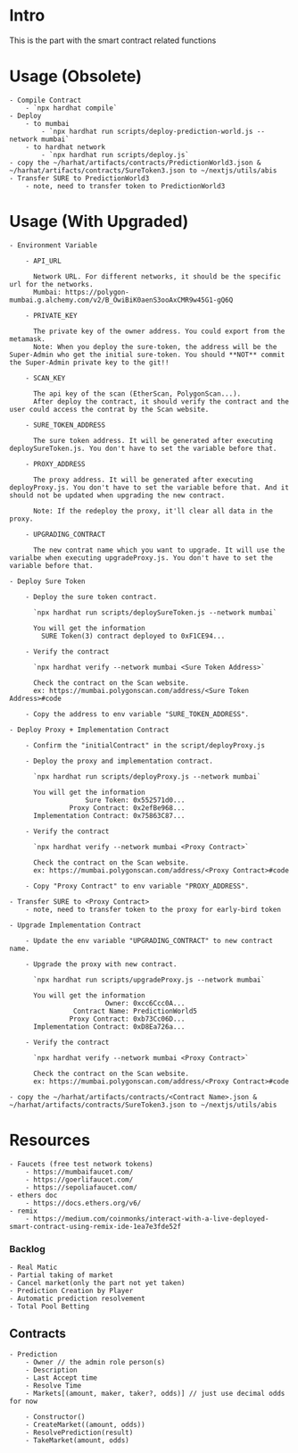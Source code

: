 # Intro
This is the part with the smart contract related functions

# Usage (Obsolete)
    - Compile Contract
        - `npx hardhat compile`
    - Deploy
        - to mumbai
            - `npx hardhat run scripts/deploy-prediction-world.js --network mumbai`
        - to hardhat network
            - `npx hardhat run scripts/deploy.js`
    - copy the ~/harhat/artifacts/contracts/PredictionWorld3.json & ~/harhat/artifacts/contracts/SureToken3.json to ~/nextjs/utils/abis
    - Transfer SURE to PredictionWorld3
        - note, need to transfer token to PredictionWorld3

# Usage (With Upgraded)

    - Environment Variable

        - API_URL

          Network URL. For different networks, it should be the specific url for the networks.
          Mumbai: https://polygon-mumbai.g.alchemy.com/v2/B_OwiBiK0aenS3ooAxCMR9w45G1-gQ6Q

        - PRIVATE_KEY

          The private key of the owner address. You could export from the metamask.
          Note: When you deploy the sure-token, the address will be the Super-Admin who get the initial sure-token. You should **NOT** commit the Super-Admin private key to the git!!

        - SCAN_KEY

          The api key of the scan (EtherScan, PolygonScan...).
          After deploy the contract, it should verify the contract and the user could access the contrat by the Scan website.

        - SURE_TOKEN_ADDRESS

          The sure token address. It will be generated after executing deploySureToken.js. You don't have to set the variable before that.

        - PROXY_ADDRESS

          The proxy address. It will be generated after executing deployProxy.js. You don't have to set the variable before that. And it should not be updated when upgrading the new contract.

          Note: If the redeploy the proxy, it'll clear all data in the proxy.

        - UPGRADING_CONTRACT

          The new contrat name which you want to upgrade. It will use the varialbe when executing upgradeProxy.js. You don't have to set the variable before that.

    - Deploy Sure Token

        - Deploy the sure token contract.

          `npx hardhat run scripts/deploySureToken.js --network mumbai`

          You will get the information
            SURE Token(3) contract deployed to 0xF1CE94...

        - Verify the contract

          `npx hardhat verify --network mumbai <Sure Token Address>`

          Check the contract on the Scan website.
          ex: https://mumbai.polygonscan.com/address/<Sure Token Address>#code

        - Copy the address to env variable "SURE_TOKEN_ADDRESS".

    - Deploy Proxy + Implementation Contract

        - Confirm the "initialContract" in the script/deployProxy.js

        - Deploy the proxy and implementation contract.

          `npx hardhat run scripts/deployProxy.js --network mumbai`

          You will get the information
                       Sure Token: 0x552571d0...
                   Proxy Contract: 0x2efBe968...
          Implementation Contract: 0x75863C87...

        - Verify the contract

          `npx hardhat verify --network mumbai <Proxy Contract>`

          Check the contract on the Scan website.
          ex: https://mumbai.polygonscan.com/address/<Proxy Contract>#code

        - Copy "Proxy Contract" to env variable "PROXY_ADDRESS".

    - Transfer SURE to <Proxy Contract>
        - note, need to transfer token to the proxy for early-bird token

    - Upgrade Implementation Contract

        - Update the env variable "UPGRADING_CONTRACT" to new contract name.

        - Upgrade the proxy with new contract.

          `npx hardhat run scripts/upgradeProxy.js --network mumbai`

          You will get the information
                            Owner: 0xcc6Ccc0A...
                    Contract Name: PredictionWorld5
                   Proxy Contract: 0xb73Cc06D...
          Implementation Contract: 0xD8Ea726a...

        - Verify the contract

          `npx hardhat verify --network mumbai <Proxy Contract>`

          Check the contract on the Scan website.
          ex: https://mumbai.polygonscan.com/address/<Proxy Contract>#code

    - copy the ~/harhat/artifacts/contracts/<Contract Name>.json & ~/harhat/artifacts/contracts/SureToken3.json to ~/nextjs/utils/abis

# Resources
    - Faucets (free test network tokens)
        - https://mumbaifaucet.com/
        - https://goerlifaucet.com/
        - https://sepoliafaucet.com/
    - ethers doc
        - https://docs.ethers.org/v6/
    - remix
        - https://medium.com/coinmonks/interact-with-a-live-deployed-smart-contract-using-remix-ide-1ea7e3fde52f

### Backlog
    - Real Matic
    - Partial taking of market
    - Cancel market(only the part not yet taken)
    - Prediction Creation by Player
    - Automatic prediction resolvement
    - Total Pool Betting

## Contracts
    - Prediction
        - Owner // the admin role person(s)
        - Description
        - Last Accept time
        - Resolve Time
        - Markets[(amount, maker, taker?, odds)] // just use decimal odds for now

        - Constructor()
        - CreateMarket((amount, odds))
        - ResolvePrediction(result)
        - TakeMarket(amount, odds)

